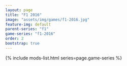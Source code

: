 ```yaml
---
layout: page
title: "F1 2016"
image: "assets/img/games/f1-2016.jpg"
feature-img: default
parent-series: "f1"
game-series: "f1-2016"
order: 2
bootstrap: true
---
```


{% include mods-list.html series=page.game-series %}
